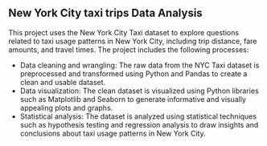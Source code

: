 ## New York City taxi trips Data Analysis

This project uses the New York City Taxi dataset to explore questions related to taxi usage patterns in New York City, including trip distance, fare amounts, and travel times. The project includes the following processes:

* Data cleaning and wrangling: The raw data from the NYC Taxi dataset is preprocessed and transformed using Python and Pandas to create a clean and usable dataset.
* Data visualization: The clean dataset is visualized using Python libraries such as Matplotlib and Seaborn to generate informative and visually appealing plots and graphs.
* Statistical analysis: The dataset is analyzed using statistical techniques such as hypothesis testing and regression analysis to draw insights and conclusions about taxi usage patterns in New York City.